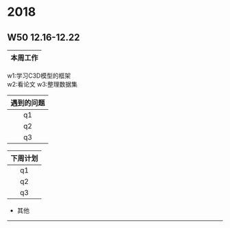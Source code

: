 # 2018
## W50 12.16-12.22
| 本周工作 | 
| :-: | 
w1:学习C3D模型的框架  
w2:看论文
w3:整理数据集

| 遇到的问题 | 
| :-: | 
| q1   |  
| q2   | 
| q3   |  

| 下周计划 | 
| :-: | 
| q1   |  
| q2   | 
| q3   |  

* 其他
-------------------------------------------------------------